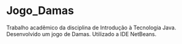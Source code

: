 # Jogo_Damas
Trabalho acadêmico da disciplina de Introdução à Tecnologia Java. Desenvolvido um jogo de Damas. Utilizado a IDE NetBeans.
